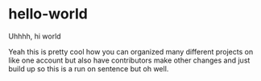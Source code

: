 # hello-world
Uhhhh, hi world

Yeah this is pretty cool how you can organized many different projects on like one account but also have contributors make other changes and just build up so this is a run on sentence but oh well.
